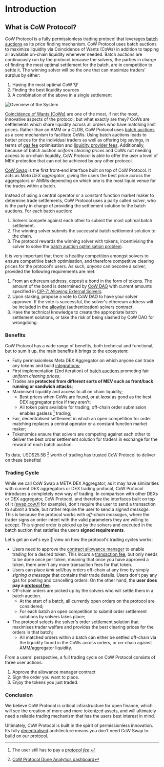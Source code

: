 # Introduction

## What is CoW Protocol?

CoW Protocol is a fully permissionless trading protocol that leverages [batch auctions](batch-auctions) as its price finding mechanism. CoW Protocol uses batch auctions to maximize liquidity via Coincidence of Wants (CoWs) in addition to tapping all available on-chain liquidity whenever needed. Batch auctions are continuously run by the protocol because the solvers, the parties in charge of finding the most optimal settlement for the batch, are in competition to settle it. The winning solver will be the one that can maximize traders' surplus by either:

1. Having the most optimal CoW 🐮
2. Finding the best liquidity sources
3. A combination of the above in a single settlement

![Overview of the System](/img/CoW\_Protocol\_BatchAuctions.png)

[Coincidence of Wants (CoWs)](coincidence-of-wants) are one of the most, if not the most, innovative aspects of the protocol, but what exactly are they? CoWs are settlements which share liquidity across all orders who have matching limit prices. Rather than an AMM or a CLOB, CoW Protocol uses [batch auctions](batch-auctions) as a core mechanism to facilitate CoWs. Using batch auctions leads to better prices for the individual traders as well as offering big savings, in terms of [gas fee](definitions) optimisation and [liquidity provider fees](definitions). Additionally, because of batch auction *uniform clearing prices* and CoWs not needing access to on-chain liquidity, CoW Protocol is able to offer the user a level of MEV protection that can not be achieved by *any* other protocol.

[CoW Swap](../front-end/introduction) is the first front-end interface built on top of CoW Protocol. It acts as *Meta DEX aggregator*, giving the users the best price across the aggregators or AMMs depending on which one is the most liquid venue for the trades within a batch.

Instead of using a central operator or a constant function market maker to determine trade settlements, CoW Protocol uses a party called *solver*, who is the party in charge of providing the settlement solution to the batch auctions. For each batch auction:

1. Solvers compete against each other to submit the most optimal batch settlement.
2. The winning solver submits the successful batch settlement solution to the chain.
3. The protocol rewards the winning solver with tokens, incentivising the solver to solve the [batch auction optimisation problem](../off-chain-services/the-batch-auction-optimisation-problem).

It is very important that there is healthy competition amongst solvers to ensure competitive batch optimisation, and therefore competitive clearing prices for the protocol's users. As such, *anyone* can become a solver, provided the following requirements are met:

1. From an ethereum address, deposit a bond in the form of tokens. The amount of the bond is determined by [CoW DAO](https://snapshot.org/cow.eth) with current amounts specified in [CIP-7: Allowing External Solvers](https://snapshot.org/#/cow.eth/proposal/0x267edf7a0bd3c771cfca763322f011ee106d8d5158612c11da29183260d1dba7).
2. Upon staking, propose a vote to CoW DAO to have your solver approved. If the vote is successful, the solver's ethereum address will be included in the [allowlist](../smart-contracts/allow-list-authenticator/introduction) (authentication) solvers contract.
3. Have the technical knowledge to create the appropriate batch settlement solutions, or take the risk of being slashed by CoW DAO for wrongdoing.

### Benefits

CoW Protocol has a wide range of benefits, both technical and functional, but to sum it up, the main benefits it brings to the ecosystem:

* Fully permissionless Meta DEX Aggregator on which anyone can trade any tokens and build [integrations](../tutorials/build-on-top-of-cow-protocol);
* First implementation (2nd iteration) of [batch auctions](batch-auctions) promoting fair *uniform clearing prices*;
* Trades are **protected from different sorts of MEV such as front/back running or sandwich attacks**;
* Maximised liquidity and access to all on chain liquidity;
  * Best prices when CoWs are found, or at *least* as good as the best DEX aggregator price if they aren't;
  * All token pairs available for trading, off-chain order submission enables gasless [^1] trading;
* Fair, decentralised settlement in which an open competition for order matching replaces a central operator or a constant function market maker;
* Tokenomics ensure that solvers are competing against each other to deliver the best order settlement solution for traders in exchange for the reward of each batch auction.

To date, USD$25.5B [^2] worth of trading has trusted CoW Protocol to deliver on these benefits!

[^1]: The user still has to pay a [*protocol fee*](definitions).
[^2]: [CoW Protocol Dune Analytics dashboard](https://dune.com/cowprotocol/cowswap)

### Trading Cycle

While we call CoW Swap a META DEX Aggregator, as it may have similarities with current DEX aggregators or DEX trading protocol, CoW Protocol introduces a completely new way of trading. In comparison with other DEXs or DEX aggregator, CoW Protocol, and therefore the interfaces built on top of it ([swap.cow.fi](https://swap.cow.fi) for example), don't require the user to send a transaction to submit a trade, but rather require the user to send a *signed message*. This is because the protocol works with *off-chain messages*, where the trader signs an order intent with the valid parameters they are willing to accept. This signed order is picked up by the solvers and executed in the batch auction that satisfies the users **signed requirements**.

Let's get an owl's eye 🦉 view on how the protocol's trading cycles works:

* Users need to approve the [contract allowance manager](../smart-contracts/vault-relayer/introduction) to enable trading for a desired token. This incurs a [transaction fee](definitions), but only needs to be done once per token, meaning that once you have approved a token, there aren't any more transaction fees for that token.
* Users can place *limit* sell/buy orders off-chain at any time by simply *signing a message* that contains their trade details. Users don't pay any gas for posting and cancelling orders. On the other hand, the **user does pay a [protocol fee](definitions)**.
* Off-chain orders are picked up by the solvers who will settle them in a batch auction.
  * At the start of a batch, all currently open orders on the protocol are considered;
  * For each batch an open competition to submit order settlement solutions by solvers takes place;
* The protocol selects the solver's order settlement solution that maximises trader welfare and provides the best clearing prices for the orders in that batch;
  * All matched orders within a batch can either be settled off-chain via the liquidity found in the CoWs across orders, or on-chain against AMM/aggregator liquidity.

From a users' perspective, a full trading cycle on CoW Protocol consists of three user actions:

1. Approve the allowance manager contract
2. Sign the order you want to place.
3. Enjoy the tokens you just traded.

### Conclusion

We believe CoW Protocol is critical infrastructure for open finance, which will see the creation of more and more tokenized assets, and will ultimately need a reliable trading mechanism that has the users best interest in mind.

Ultimately, CoW Protocol is built in the spirit of permissionless innovation. Its fully [decentralised](road-to-decentralisation) architecture means you don't need CoW Swap to build on our protocol.
